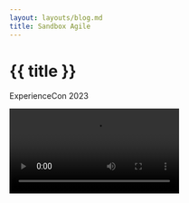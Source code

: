 ```yaml
---
layout: layouts/blog.md
title: Sandbox Agile
---
```


# {{ title }}
ExperienceCon 2023

<video controls>
  <source src="https://www.dropbox.com/scl/fi/37dayz8ah08cicu2ujup1/sandbox-agile.mp4?rlkey=ru00ndct4h2odp7fiiqacdt82&st=6x8nd6bl&raw=1" type="video/mp4">
Your browser does not support the video tag.
</video>
